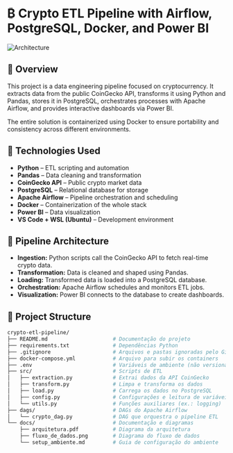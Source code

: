 # ₿  Crypto ETL Pipeline with Airflow, PostgreSQL, Docker, and Power BI

![Architecture](https://github.com/user-attachments/assets/890fe7ea-d484-4240-9665-d661556c59bb)

## 📌 Overview

This project is a data engineering pipeline focused on cryptocurrency. It extracts data from the public CoinGecko API, transforms it using Python and Pandas, stores it in PostgreSQL, orchestrates processes with Apache Airflow, and provides interactive dashboards via Power BI.

The entire solution is containerized using Docker to ensure portability and consistency across different environments.

## 🔧 Technologies Used

- **Python** – ETL scripting and automation
- **Pandas** – Data cleaning and transformation
- **CoinGecko API** – Public crypto market data
- **PostgreSQL** – Relational database for storage
- **Apache Airflow** – Pipeline orchestration and scheduling
- **Docker** – Containerization of the whole stack
- **Power BI** – Data visualization
- **VS Code + WSL (Ubuntu)** – Development environment

## 🔁 Pipeline Architecture

- **Ingestion:** Python scripts call the CoinGecko API to fetch real-time crypto data.
- **Transformation:** Data is cleaned and shaped using Pandas.
- **Loading:** Transformed data is loaded into a PostgreSQL database.
- **Orchestration:** Apache Airflow schedules and monitors ETL jobs.
- **Visualization:** Power BI connects to the database to create dashboards.

## 📂 Project Structure

```bash
crypto-etl-pipeline/
├── README.md                     # Documentação do projeto
├── requirements.txt              # Dependências Python
├── .gitignore                    # Arquivos e pastas ignoradas pelo Git
├── docker-compose.yml            # Arquivo para subir os containers
├── .env                          # Variáveis de ambiente (não versionar)
├── src/                          # Scripts de ETL
│   ├── extraction.py             # Extrai dados da API CoinGecko
│   ├── transform.py              # Limpa e transforma os dados
│   ├── load.py                   # Carrega os dados no PostgreSQL
│   ├── config.py                 # Configurações e leitura de variáveis
│   └── utils.py                  # Funções auxiliares (ex.: logging)
├── dags/                         # DAGs do Apache Airflow
│   └── crypto_dag.py             # DAG que orquestra o pipeline ETL
└── docs/                         # Documentação e diagramas
    ├── arquitetura.pdf           # Diagrama da arquitetura
    ├── fluxo_de_dados.png        # Diagrama do fluxo de dados
    └── setup_ambiente.md         # Guia de configuração do ambiente

